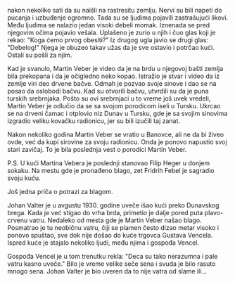 nakon nekoliko sati da su naišli na rastresitu zemlju. Nervi su bili napeti do pucanja i uzbuđenje ogromno. Tada su se ljudima pojavili zastrašujući likovi. Među ljudima se nalazio jedan visoki debeli momak. Iznenada se pred njegovim očima pojavio vešala. Uplašeno je zurio u njih i čuo glas koji je rekao: "Koga ćemo prvog obesiti?" Iz drugog ugla javio se drugi glas: "Debelog!" Njega je obuzeo takav užas da je sve ostavio i potrčao kući. Ostali su pošli za njim.

Kad je svanulo, Martin Veber je video da je na brdu u njegovoj bašti zemlja bila prekopana i da je očigledno neko kopao. Istražio je stvar i video da iz zemlje viri deo drvene bačve. Odmah je pozvao svoje sinove i dao se na posao da oslobodi bačvu. Kad su otvorili bačvu, utvrdili su da je puna turskih srebrnjaka. Pošto su ovi srebrnjaci u to vreme još uvek vredeli, Martin Veber je odlučio da se sa svojom porodicom iseli u Tursku. Ukrcao se na drveni čamac i otplovio niz Dunav u Tursku, gde je sa svojim sinovima izgradio veliku kovačku radionicu, jer su bili izučili taj zanat.

Nakon nekoliko godina Martin Veber se vratio u Banovce, ali ne da bi živeo ovde, već da kupi sirovine za svoju radionicu. Onda je ponovo napustio svoj stari zavičaj. To je bila poslednja vest o porodici Martin Veber.

P.S. U kući Martina Vebera je poslednji stanovao Filip Heger u donjem sokaku. Na mestu gde je pronađeno blago, zet Fridrih Febel je sagradio svoju kuću.

Još jedna priča o potrazi za blagom.

Johan Valter je u avgustu 1930. godine uveče išao kući preko Dunavskog brega. Kada je već stigao do vrha brda, primetio je dalje pored puta plavo-crvenu vatru. Nedaleko od mesta gde je Martin Veber našao blago. Posmatrao je tu neobičnu vatru, čiji se plamen često dizao metar visoko i ponovo spuštao, sve dok nije došao do kuće trgovca Gustava Vencela. Ispred kuće je stajalo nekoliko ljudi, među njima i gospođa Vencel.

Gospođa Vencel je u tom trenutku rekla: "Deca su tako nerazumna i pale vatru kasno uveče." Bilo je vreme velike seče sena i svuda je bilo rasuto mnogo sena. Johan Valter je bio uveren da to nije vatra od slame ili...